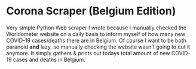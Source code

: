 # Corona Scraper (Belgium Edition)

Very simple Python Web scraper I wrote because I manually checked the Worldometer website on a daily basis to inform myself of how many new COVID-19 cases/deaths there are in Belgium. Of course I want to be both paranoid __and__ lazy, so manually checking the website wasn't going to cut it anymore. It simply gathers & prints out todays total amount of new COVID-19 cases and deaths in Belgium.
